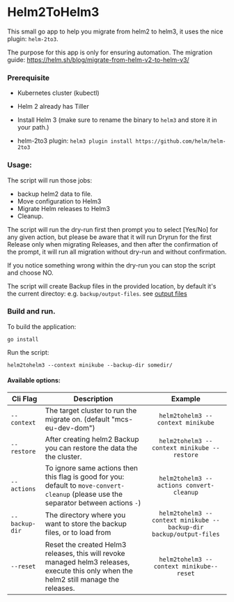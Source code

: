 # Helm2ToHelm3

This small go app to help you migrate from helm2 to helm3,
it uses the nice plugin: `helm-2to3`.

The purpose for this app is only for ensuring automation.
The migration guide: https://helm.sh/blog/migrate-from-helm-v2-to-helm-v3/


### Prerequisite

- Kubernetes cluster (kubectl)

- Helm 2 already has Tiller

- Install Helm 3 (make sure to rename the binary to `helm3` and store it in your path.)

- helm-2to3 plugin: `helm3 plugin install https://github.com/helm/helm-2to3`


### Usage:

The script will run those jobs: 
- backup helm2 data to file.
- Move configuration to Helm3
- Migrate Helm releases to Helm3
- Cleanup.


The script will run the dry-run first then prompt you to select [Yes/No] for any given action, but please be aware that it will run Dryrun for the first Release only when migrating Releases,
and then after the confirmation of the prompt, it will run all migration without dry-run and without confirmation.

If you notice something wrong within the dry-run you can stop the script and choose NO.

The script will create Backup files in the provided location, by default it's the current directoy: e.g. `backup/output-files`. see [output files](backup/output-files/README.md)

### Build and run.

To build the application:

```
go install
```

Run the script:
```
helm2tohelm3 --context minikube --backup-dir somedir/
```


#### Available options:

| Cli Flag       | Description | Example |
| -------------- | -------------- |:-----------:|
| `--context`    | The target cluster to run the migrate on. (default "mcs-eu-dev-dom") | `helm2tohelm3 --context minikube`
| `--restore`    | After creating helm2 Backup you can restore the data the the cluster.  | `helm2tohelm3 --context minikube --restore`
| `--actions`    | To ignore same actions then this flag is good for you: default to `move-convert-cleanup` (please use the separator between actions `-`)  | `helm2tohelm3 --actions convert-cleanup`
| `--backup-dir` | The directory where you want to store the backup files, or to load from | `helm2tohelm3 --context minikube --backup-dir backup/output-files`
| `--reset`      | Reset the created Helm3 releases, this will revoke managed helm3 releases, execute this only when the helm2 still manage the releases.  | `helm2tohelm3 --context minikube--reset`